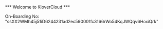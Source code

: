 *** Welcome to KloverCloud ***

On-Boarding No: &#34;ssXX2WMh45j51iD6244231ad2ec590001fc3166rWo54KqJWQqv6HoxiQrk&#34;
